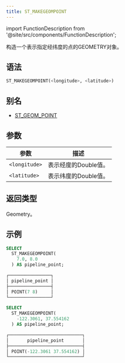 ```yaml
---
title: ST_MAKEGEOMPOINT
---
```

import FunctionDescription from '@site/src/components/FunctionDescription';

<FunctionDescription description="引入或更新: v1.2.347"/>

构造一个表示指定经纬度的点的GEOMETRY对象。

## 语法

```sql
ST_MAKEGEOMPOINT(<longitude>, <latitude>)
```

## 别名

- [ST_GEOM_POINT](st-geom-point.md)

## 参数

| 参数          | 描述                                   |
|---------------|---------------------------------------|
| `<longitude>` | 表示经度的Double值。                  |
| `<latitude>`  | 表示纬度的Double值。                  |

## 返回类型

Geometry。

## 示例

```sql
SELECT
  ST_MAKEGEOMPOINT(
    7.0, 8.0
  ) AS pipeline_point;

┌────────────────┐
│ pipeline_point │
├────────────────┤
│ POINT(7 8)     │
└────────────────┘

SELECT
  ST_MAKEGEOMPOINT(
    -122.3061, 37.554162
  ) AS pipeline_point;

┌────────────────────────────┐
│       pipeline_point       │
├────────────────────────────┤
│ POINT(-122.3061 37.554162) │
└────────────────────────────┘
```